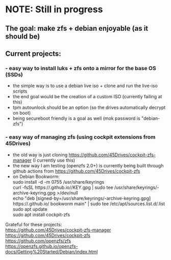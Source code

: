 # NOTE: Still in progress  
## The goal: make zfs + debian enjoyable (as it should be)  
## Current projects:  
### - easy way to install luks + zfs onto a mirror for the base OS (SSDs)  
  - the simple way is to use a debian live iso + clone and run the live-iso scripts  
  - the end goal would be the creation of a custom ISO (currently failing at this)  
  - tpm autounlock should be an option (so the drives automatically decrypt on boot)  
  - being secureboot friendly is a goal as well (mok password is "debian-zfs")  
### - easy way of managing zfs (using cockpit extensions from 45Drives)  
  - the old way is just cloning https://github.com/45Drives/cockpit-zfs-manager (I currently use this)  
  - the new way I am testing (openzfs 2.0+) is currently being built through github actions from https://github.com/45Drives/cockpit-zfs  
  - on Debian Bookworm:  
sudo install -d -m 0755 /usr/share/keyrings  
curl -fsSL https://<OWNER>.github.io/<REPO>/KEY.gpg | sudo tee /usr/share/keyrings/<REPO>-archive-keyring.gpg >/dev/null  
echo "deb [signed-by=/usr/share/keyrings/<REPO>-archive-keyring.gpg] https://<OWNER>.github.io/<REPO> bookworm main" | sudo tee /etc/apt/sources.list.d/<REPO>.list  
sudo apt update  
sudo apt install cockpit-zfs  

Grateful for these projects:  
https://github.com/45Drives/cockpit-zfs-manager  
https://github.com/45Drives/cockpit-zfs  
https://github.com/openzfs/zfs  
https://openzfs.github.io/openzfs-docs/Getting%20Started/Debian/index.html  
